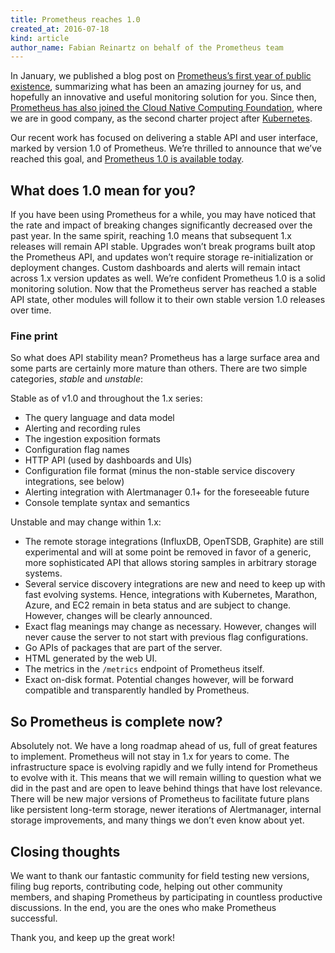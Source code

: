 ```yaml
---
title: Prometheus reaches 1.0
created_at: 2016-07-18
kind: article
author_name: Fabian Reinartz on behalf of the Prometheus team
---
```


In January, we published a blog post on [Prometheus’s first year of public existence](https://prometheus.io/blog/2016/01/26/one-year-of-open-prometheus-development/), summarizing what has been an amazing journey for us, and hopefully an innovative and useful monitoring solution for you.
Since then, [Prometheus has also joined the Cloud Native Computing Foundation](https://prometheus.io/blog/2016/05/09/prometheus-to-join-the-cloud-native-computing-foundation/), where we are in good company, as the second charter project after [Kubernetes](http://kubernetes.io/).

Our recent work has focused on delivering a stable API and user interface, marked by version 1.0 of Prometheus.
We’re thrilled to announce that we’ve reached this goal, and [Prometheus 1.0 is available today](https://github.com/prometheus/prometheus/releases/tag/v1.0.0).

## What does 1.0 mean for you?

If you have been using Prometheus for a while, you may have noticed that the rate and impact of breaking changes significantly decreased over the past year.
In the same spirit, reaching 1.0 means that subsequent 1.x releases will remain API stable. Upgrades won’t break programs built atop the Prometheus API, and updates won’t require storage re-initialization or deployment changes. Custom dashboards and alerts will remain intact across 1.x version updates as well.
We’re confident Prometheus 1.0 is a solid monitoring solution. Now that the Prometheus server has reached a stable API state, other modules will follow it to their own stable version 1.0 releases over time.

### Fine print

So what does API stability mean? Prometheus has a large surface area and some parts are certainly more mature than others.
There are two simple categories, _stable_ and _unstable_:

Stable as of v1.0 and throughout the 1.x series:

* The query language and data model
* Alerting and recording rules
* The ingestion exposition formats
* Configuration flag names
* HTTP API (used by dashboards and UIs)
* Configuration file format (minus the non-stable service discovery integrations, see below)
* Alerting integration with Alertmanager 0.1+ for the foreseeable future
* Console template syntax and semantics

Unstable and may change within 1.x:

* The remote storage integrations (InfluxDB, OpenTSDB, Graphite) are still experimental and will at some point be removed in favor of a generic, more sophisticated API that allows storing samples in arbitrary storage systems.
* Several service discovery integrations are new and need to keep up with fast evolving systems. Hence, integrations with Kubernetes, Marathon, Azure, and EC2 remain in beta status and are subject to change. However, changes will be clearly announced.
* Exact flag meanings may change as necessary. However, changes will never cause the server to not start with previous flag configurations.
* Go APIs of packages that are part of the server.
* HTML generated by the web UI.
* The metrics in the `/metrics` endpoint of Prometheus itself.
* Exact on-disk format. Potential changes however, will be forward compatible and transparently handled by Prometheus.

## So Prometheus is complete now?

Absolutely not. We have a long roadmap ahead of us, full of great features to implement. Prometheus will not stay in 1.x for years to come. The infrastructure space is evolving rapidly and we fully intend for Prometheus to evolve with it.
This means that we will remain willing to question what we did in the past and are open to leave behind things that have lost relevance. There will be new major versions of Prometheus to facilitate future plans like persistent long-term storage, newer iterations of Alertmanager, internal storage improvements, and many things we don’t even know about yet.

## Closing thoughts

We want to thank our fantastic community for field testing new versions, filing bug reports, contributing code, helping out other community members, and shaping Prometheus by participating in countless productive discussions.
In the end, you are the ones who make Prometheus successful.

Thank you, and keep up the great work!

